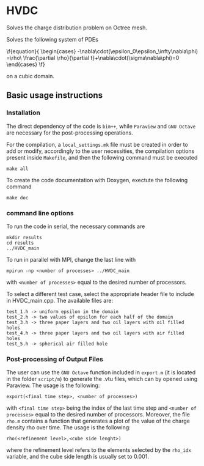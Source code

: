 # HVDC

Solves the charge distribution problem on Octree mesh.

Solves the following system of PDEs 

\f{equation}{ 
\begin{cases}
    -\nabla\cdot(\epsilon_0\epsilon_\infty\nabla\phi) =\rho\\
    \frac{\partial \rho}{\partial t}+\nabla\cdot(\sigma\nabla\phi)=0
\end{cases} 
\f}

on a cubic domain.

## Basic usage instructions

### Installation
The direct dependency of the code is `bim++`, while `Paraview` and `GNU Octave` are necessary
for the post-processing operations. 

For the compilation, a `local_settings.mk` file must be created in order to add or modify, 
accordingly to the user necessities, the compilation options present inside `Makefile`, 
and then the following command must be executed 
```
make all
```
To create the code documentation with Doxygen, exectute the following command
```
make doc
```

### command line options

To run the code in serial, the necessary commands are

```
mkdir results
cd results
../HVDC_main 
```
 
To run in parallel with MPI, change the last line with

```
mpirun -np <number of processes> ../HVDC_main
```

with `<number of processes>` equal to the desired number of processors. 

To select a different test case, select the appropriate header file to include in HVDC_main.cpp.
The available files are:

```
test_1.h -> uniform epsilon in the domain
test_2.h -> two values of epsilon for each half of the domain
test_3.h -> three paper layers and two oil layers with oil filled holes
test_4.h -> three paper layers and two oil layers with air filled holes
test_5.h -> spherical air filled hole
```

### Post-processing of Output Files

The user can use the `GNU Octave` function included in `export.m` 
(it is located in the  folder `script/m`) to generate the .vtu files,
which can by opened using Paraview. The usage is the following:
```
export(<final time step>, <number of processes>)
```
with `<final time step>` being the index of the last time step and `<number of processes>` equal to the desired number of processors. 
Moreover,  the file `rho.m` contains a function that generates a plot
of the value of the charge density rho over time. The usage is the following:
```
rho(<refinement level>,<cube side lenght>)
```
where the refinement level refers to the elements selected by the `rho_idx` variable,
and the cube side length is usually set to 0.001.
